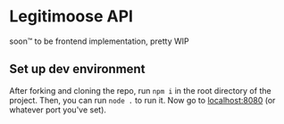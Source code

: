 # Legitimoose API
soon™ to be frontend implementation, pretty WIP

## Set up dev environment
After forking and cloning the repo, run `npm i` in the root directory of the project. Then, you can run `node .` to run it. Now go to [localhost:8080](http://localhost:8080) (or whatever port you've set).